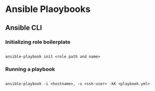 # Ansible Plaoybooks



## Ansible CLI

### Initializing role boilerplate
```

ansible-playbook init <role path and name>

```

### Running a playbook
```console

ansible-playbook -i <hostname>, -u <ssh-user> -kK <playbook.yml>

```
